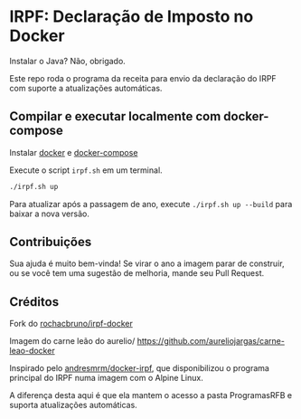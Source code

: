 # IRPF: Declaração de Imposto no Docker
Instalar o Java? Não, obrigado.

Este repo roda o programa da receita para envio da declaração do IRPF com suporte a atualizações automáticas.

## Compilar e executar localmente com docker-compose

Instalar [docker](https://docs.docker.com/get-docker/) e [docker-compose](https://docs.docker.com/compose/install/)

Execute o script `irpf.sh` em um terminal.

```bash
./irpf.sh up
```

Para atualizar após a passagem de ano, execute `./irpf.sh up --build` para baixar a nova versão.

## Contribuições

Sua ajuda é muito bem-vinda! Se virar o ano a imagem parar de construir, ou se você tem uma sugestão de melhoria, mande seu Pull Request.

## Créditos

Fork do [rochacbruno/irpf-docker](https://github.com/rochacbruno/irpf-docker)

Imagem do carne leão do aurelio/
https://github.com/aureliojargas/carne-leao-docker

Inspirado pelo [andresmrm/docker-irpf](https://github.com/andresmrm/docker-irpf), que disponibilizou o programa principal do IRPF numa imagem com o Alpine Linux.

A diferença desta aqui é que ela mantem o acesso a pasta ProgramasRFB e suporta atualizações automáticas.
